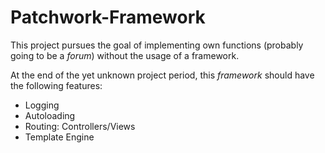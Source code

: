 # Patchwork-Framework

This project pursues the goal of implementing own functions (probably going
to be a *forum*) without the usage of a framework.

At the end of the yet unknown project period, this *framework* should have the following features:
- Logging
- Autoloading
- Routing: Controllers/Views
- Template Engine